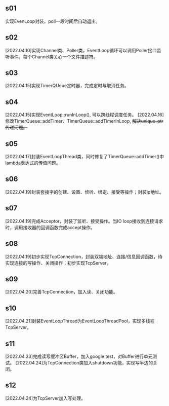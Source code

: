 ## s01
实现EvenLoop封装，poll一段时间后自动退出。

## s02
[2022.04.10]实现Channel类、Poller类，EventLoop循环可以调用Poller接口监听事件。每个Channel类关心一个文件描述符。

## s03
[2022.04.15]实现TimerQUeue定时器，完成定时与取消任务。

## s04
[2022.04.15]实现EventLoop::runInLoop(), 可以跨线程调度任务。
[2022.04.16]修改TimerQueue::addTimer、TimerQueue::addTimerInLoop, ~~解决unique_ptr传递问题。~~

## s05
[2022.04.17]封装EventLoopThread类，同时修复了TimerQueue::addTimer()中lambda表达式的传值问题。

## s06
[2022.04.19]封装套接字的创建、设置、侦听、绑定、接受等操作；封装ip地址。

## s07
[2022.04.19]完成Acceptor，封装了监听、接受操作。当IO loop接收到连接请求时，调用接收器的回调函数完成accept操作。

## s08
[2022.04.19]初步实现TcpConnection，封装双端地址、连接/信息回调函数，待实现连接的写操作、关闭操作；初步实现TcpServer。

## s09
[2022.04.20]完善TcpConnection，加入读、关闭功能。

## s10
[2022.04.21]封装EventLoopThread为EventLoopThreadPool，实现多线程TcpServer。

## s11
[2022.04.23]完成读写缓冲区Buffer，加入google test，对Buffer进行单元测试。
[2022.04.24]为TcpConnection类加入shutdown功能，实现写半边的关闭。

## s12
[2022.04.24]为TcpServer加入写处理。
